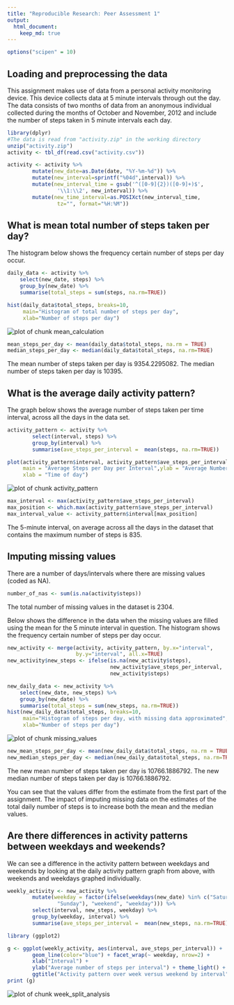 ```yaml
---
title: "Reproducible Research: Peer Assessment 1"
output: 
  html_document:
    keep_md: true
---
```


```r
options("scipen" = 10)
```

## Loading and preprocessing the data
This assignment makes use of data from a personal activity monitoring device. This device collects data at 5 minute intervals through out the day. The data consists of two months of data from an anonymous individual collected during the months of October and November, 2012 and include the number of steps taken in 5 minute intervals each day.

```r
library(dplyr)
#The data is read from "activity.zip" in the working directory
unzip("activity.zip")
activity <- tbl_df(read.csv("activity.csv"))

activity <- activity %>%
        mutate(new_date=as.Date(date, "%Y-%m-%d")) %>%
        mutate(new_interval=sprintf("%04d",interval)) %>%
        mutate(new_interval_time = gsub('^([0-9]{2})([0-9]+)$', 
                '\\1:\\2', new_interval)) %>%
        mutate(new_time_interval=as.POSIXct(new_interval_time, 
                tz="", format="%H:%M"))
```


## What is mean total number of steps taken per day?
The histogram below shows the frequency certain number of steps per day occur.

```r
daily_data <- activity %>%
    select(new_date, steps) %>%
    group_by(new_date) %>%
    summarise(total_steps = sum(steps, na.rm=TRUE))

hist(daily_data$total_steps, breaks=10,
     main="Histogram of total number of steps per day",
     xlab="Number of steps per day")
```

![plot of chunk mean_calculation](figure/mean_calculation-1.png) 

```r
mean_steps_per_day <- mean(daily_data$total_steps, na.rm = TRUE)
median_steps_per_day <- median(daily_data$total_steps, na.rm=TRUE)
```
The mean number of steps taken per day is 9354.2295082.
The median number of steps taken per day is 10395.

## What is the average daily activity pattern?
The graph below shows the average number of steps taken per time interval, across all the days in the data set.


```r
activity_pattern <- activity %>%
        select(interval, steps) %>%
        group_by(interval) %>%
        summarise(ave_steps_per_interval =  mean(steps, na.rm=TRUE))

plot(activity_pattern$interval, activity_pattern$ave_steps_per_interval, type="l",
     main = "Average Steps per Day per Interval",ylab = "Average Number steps", 
     xlab = "Time of day")
```

![plot of chunk activity_pattern](figure/activity_pattern-1.png) 

```r
max_interval <- max(activity_pattern$ave_steps_per_interval)
max_position <- which.max(activity_pattern$ave_steps_per_interval)
max_interval_value <- activity_pattern$interval[max_position]
```
The 5-minute interval, on average across all the days in the dataset that contains
the maximum number of steps is 835.

## Imputing missing values
There are a number of days/intervals where there are missing values (coded as NA). 

```r
number_of_nas <- sum(is.na(activity$steps))
```
The total number of missing values in the dataset is 2304.

Below shows the difference in the data when the missing values are filled using the mean for the 5 minute interval in question. The histogram shows the frequency certain number of steps per day occur.


```r
new_activity <- merge(activity, activity_pattern, by.x="interval", 
                      by.y="interval", all.x=TRUE)
new_activity$new_steps <- ifelse(is.na(new_activity$steps),
                                 new_activity$ave_steps_per_interval, 
                                 new_activity$steps)

new_daily_data <- new_activity %>%
    select(new_date, new_steps) %>%
    group_by(new_date) %>%
    summarise(total_steps = sum(new_steps, na.rm=TRUE))
hist(new_daily_data$total_steps, breaks=10,
     main="Histogram of steps per day, with missing data approximated",
     xlab="Number of steps per day")
```

![plot of chunk missing_values](figure/missing_values-1.png) 

```r
new_mean_steps_per_day <- mean(new_daily_data$total_steps, na.rm = TRUE)
new_median_steps_per_day <- median(new_daily_data$total_steps, na.rm=TRUE)
```

The new mean number of steps taken per day is 10766.1886792.
The new median number of steps taken per day is 10766.1886792.

You can see that the values differ from the estimate from the first part of the assignment.  The impact of imputing missing data on the estimates of the total daily number of steps is to increase both the mean and the median values. 

## Are there differences in activity patterns between weekdays and weekends?
We can see a difference in the activity pattern between weekdays and weekends by looking at the daily activity pattern graph from above, with weekends and weekdays graphed individually.


```r
weekly_activity <- new_activity %>%
        mutate(weekday = factor(ifelse(weekdays(new_date) %in% c("Saturday",
                "Sunday"), "weekend", "weekday"))) %>%
        select(interval, new_steps, weekday) %>%
        group_by(weekday, interval) %>%
        summarise(ave_steps_per_interval =  mean(new_steps, na.rm=TRUE))

library (ggplot2)

g <- ggplot(weekly_activity, aes(interval, ave_steps_per_interval)) +  
        geom_line(color="blue") + facet_wrap(~ weekday, nrow=2) +
        xlab("Interval") + 
        ylab("Average number of steps per interval") + theme_light() +
        ggtitle("Activity pattern over week versus weekend by interval")
print (g)
```

![plot of chunk week_split_analysis](figure/week_split_analysis-1.png) 
